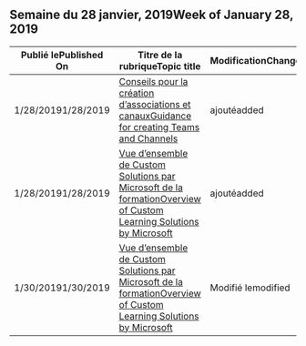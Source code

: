 <!-- This file is generated automatically each week. Changes made to this file will be overwritten.-->




## <a name="week-of-january-28-2019"></a><span data-ttu-id="f15fe-101">Semaine du 28 janvier, 2019</span><span class="sxs-lookup"><span data-stu-id="f15fe-101">Week of January 28, 2019</span></span>


| <span data-ttu-id="f15fe-102">Publié le</span><span class="sxs-lookup"><span data-stu-id="f15fe-102">Published On</span></span> |<span data-ttu-id="f15fe-103">Titre de la rubrique</span><span class="sxs-lookup"><span data-stu-id="f15fe-103">Topic title</span></span> | <span data-ttu-id="f15fe-104">Modification</span><span class="sxs-lookup"><span data-stu-id="f15fe-104">Change</span></span> |
|------|------------|--------|
| <span data-ttu-id="f15fe-105">1/28/2019</span><span class="sxs-lookup"><span data-stu-id="f15fe-105">1/28/2019</span></span> | [<span data-ttu-id="f15fe-106">Conseils pour la création d’associations et canaux</span><span class="sxs-lookup"><span data-stu-id="f15fe-106">Guidance for creating Teams and Channels</span></span>](/Office365/CustomLearning/embeds/adopt-teams-channels) | <span data-ttu-id="f15fe-107">ajouté</span><span class="sxs-lookup"><span data-stu-id="f15fe-107">added</span></span> |
| <span data-ttu-id="f15fe-108">1/28/2019</span><span class="sxs-lookup"><span data-stu-id="f15fe-108">1/28/2019</span></span> | [<span data-ttu-id="f15fe-109">Vue d’ensemble de Custom Solutions par Microsoft de la formation</span><span class="sxs-lookup"><span data-stu-id="f15fe-109">Overview of Custom Learning Solutions by Microsoft</span></span>](/Office365/CustomLearning/index) | <span data-ttu-id="f15fe-110">ajouté</span><span class="sxs-lookup"><span data-stu-id="f15fe-110">added</span></span> |
| <span data-ttu-id="f15fe-111">1/30/2019</span><span class="sxs-lookup"><span data-stu-id="f15fe-111">1/30/2019</span></span> | [<span data-ttu-id="f15fe-112">Vue d’ensemble de Custom Solutions par Microsoft de la formation</span><span class="sxs-lookup"><span data-stu-id="f15fe-112">Overview of Custom Learning Solutions by Microsoft</span></span>](/CustomLearning/index) | <span data-ttu-id="f15fe-113">Modifié le</span><span class="sxs-lookup"><span data-stu-id="f15fe-113">modified</span></span> |
